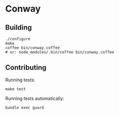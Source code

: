 Conway
======

Building
--------

    ./configure
    make
    coffee bin/conway.coffee
    # or: node_modules/.bin/coffee bin/conway.coffee

Contributing
------------

Running tests:

    make test

Running tests automatically:

    bundle exec guard
